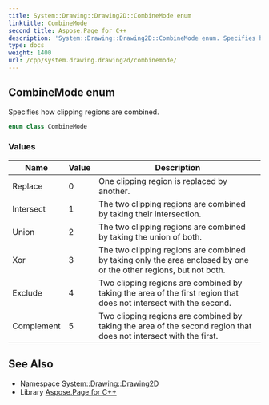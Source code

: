 ```yaml
---
title: System::Drawing::Drawing2D::CombineMode enum
linktitle: CombineMode
second_title: Aspose.Page for C++
description: 'System::Drawing::Drawing2D::CombineMode enum. Specifies how clipping regions are combined in C++.'
type: docs
weight: 1400
url: /cpp/system.drawing.drawing2d/combinemode/
---
```

## CombineMode enum


Specifies how clipping regions are combined.

```cpp
enum class CombineMode
```

### Values

| Name | Value | Description |
| --- | --- | --- |
| Replace | 0 | One clipping region is replaced by another. |
| Intersect | 1 | The two clipping regions are combined by taking their intersection. |
| Union | 2 | The two clipping regions are combined by taking the union of both. |
| Xor | 3 | The two clipping regions are combined by taking only the area enclosed by one or the other regions, but not both. |
| Exclude | 4 | Two clipping regions are combined by taking the area of the first region that does not intersect with the second. |
| Complement | 5 | Two clipping regions are combined by taking the area of the second region that does not intersect with the first. |

## See Also

* Namespace [System::Drawing::Drawing2D](../)
* Library [Aspose.Page for C++](../../)

